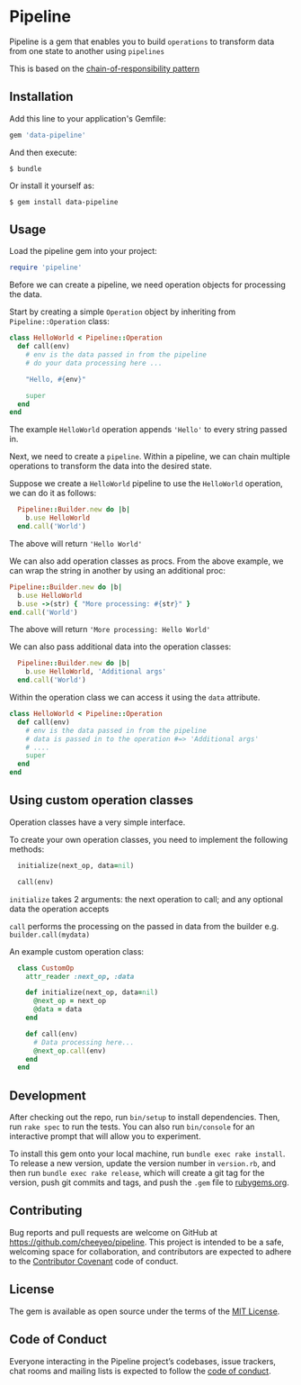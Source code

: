 # Pipeline

Pipeline is a gem that enables you to build `operations` to transform data from one state to another using `pipelines`

This is based on the [chain-of-responsibility pattern](https://en.wikipedia.org/wiki/Chain-of-responsibility_pattern)

## Installation

Add this line to your application's Gemfile:

```ruby
gem 'data-pipeline'
```

And then execute:

    $ bundle

Or install it yourself as:

    $ gem install data-pipeline

## Usage

Load the pipeline gem into your project:
```ruby
require 'pipeline'
```

Before we can create a pipeline, we need operation objects for processing the data.

Start by creating a simple `Operation` object by inheriting from `Pipeline::Operation` class:

```ruby
class HelloWorld < Pipeline::Operation
  def call(env)
    # env is the data passed in from the pipeline
    # do your data processing here ...

    "Hello, #{env}"

    super
  end
end
```

The example `HelloWorld` operation appends `'Hello'` to every string passed in.

Next, we need to create a `pipeline`. Within a pipeline, we can chain multiple operations to transform the data into the desired state.

Suppose we create a `HelloWorld` pipeline to use the `HelloWorld` operation, we can do it as follows:

```ruby
  Pipeline::Builder.new do |b|
    b.use HelloWorld
  end.call('World')
```

The above will return `'Hello World'`

We can also add operation classes as procs. From the above example, we can wrap the string in another by using an additional proc:

```ruby
Pipeline::Builder.new do |b|
  b.use HelloWorld
  b.use ->(str) { "More processing: #{str}" }
end.call('World')
```

The above will return `'More processing: Hello World'`

We can also pass additional data into the operation classes:

```ruby
  Pipeline::Builder.new do |b|
    b.use HelloWorld, 'Additional args'
  end.call('World')
```
Within the operation class we can access it using the `data` attribute.

```ruby
class HelloWorld < Pipeline::Operation
  def call(env)
    # env is the data passed in from the pipeline
    # data is passed in to the operation #=> 'Additional args'
    # ....
    super
  end
end
```

## Using custom operation classes

Operation classes have a very simple interface.

To create your own operation classes, you need to implement the following methods:

```ruby
  initialize(next_op, data=nil)

  call(env)
```

`initialize` takes 2 arguments: the next operation to call; and any optional data the operation accepts

`call` performs the processing on the passed in data from the builder e.g. `builder.call(mydata)`

An example custom operation class:
```ruby
  class CustomOp
    attr_reader :next_op, :data

    def initialize(next_op, data=nil)
      @next_op = next_op
      @data = data
    end

    def call(env)
      # Data processing here...
      @next_op.call(env)
    end
  end
```

## Development

After checking out the repo, run `bin/setup` to install dependencies. Then, run `rake spec` to run the tests. You can also run `bin/console` for an interactive prompt that will allow you to experiment.

To install this gem onto your local machine, run `bundle exec rake install`. To release a new version, update the version number in `version.rb`, and then run `bundle exec rake release`, which will create a git tag for the version, push git commits and tags, and push the `.gem` file to [rubygems.org](https://rubygems.org).

## Contributing

Bug reports and pull requests are welcome on GitHub at https://github.com/cheeyeo/pipeline. This project is intended to be a safe, welcoming space for collaboration, and contributors are expected to adhere to the [Contributor Covenant](http://contributor-covenant.org) code of conduct.

## License

The gem is available as open source under the terms of the [MIT License](https://opensource.org/licenses/MIT).

## Code of Conduct

Everyone interacting in the Pipeline project’s codebases, issue trackers, chat rooms and mailing lists is expected to follow the [code of conduct](https://github.com/[USERNAME]/pipeline/blob/master/CODE_OF_CONDUCT.md).
